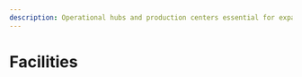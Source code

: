 ```yaml
---
description: Operational hubs and production centers essential for expansion and logistics.
---
```


# Facilities

